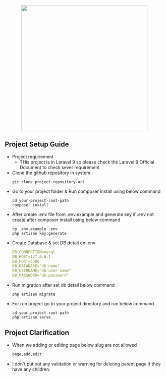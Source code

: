<p align="center"><a href="https://laravel.com" target="_blank"><img src="https://raw.githubusercontent.com/laravel/art/master/logo-lockup/5%20SVG/2%20CMYK/1%20Full%20Color/laravel-logolockup-cmyk-red.svg" width="400"></a></p>

## Project Setup Guide

* Project requirement 
    - THis project is in Laravel 9 so please check the Laravel 9 Official Document to check sever requirement    
* Clone the github repository in system
    ```shell script
    git clone project-repository-url
    ``` 
* Go to your project folder & Run composer install using below command
    ```shell script
    cd your-project-root-path
    composer install
    ``` 
* After create .env file from .env.example and generate key if .env not create after composer install using below command
    ```shell script
    cp .env.example .env
    php artisan key:generate
    ```
* Create Database & set DB detail on .env 
     ```yaml
    DB_CONNECTION=mysql
    DB_HOST=127.0.0.1
    DB_PORT=3306
    DB_DATABASE="db-name"
    DB_USERNAME="db-user-name"
    DB_PASSWORD="db-password"
    ```
* Run migration after set db detail below command
    ```shell script
    php artisan migrate
    ```
* For run project go to your project directory and run below command
    ```shell script
    cd your-project-root-path
    php artisan serve
    ```
## Project Clarification
* When we adding or editing page below slug are not allowed 
    ```markdown
    page,add,edit
    ```
* I don't put out any validation or warning for deleting parent page if they have any children. 
